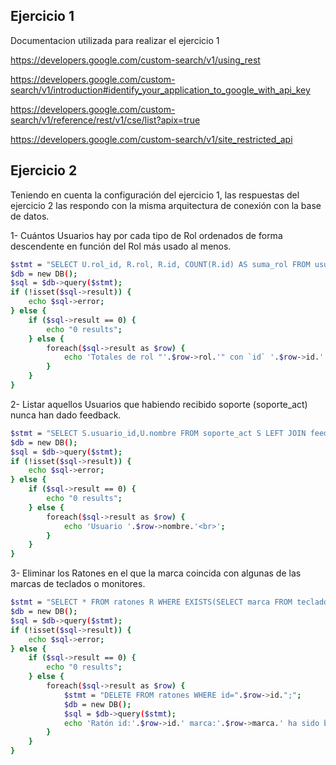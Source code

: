 
## Ejercicio 1
Documentacion utilizada para realizar el ejercicio 1

https://developers.google.com/custom-search/v1/using_rest

https://developers.google.com/custom-search/v1/introduction#identify_your_application_to_google_with_api_key

https://developers.google.com/custom-search/v1/reference/rest/v1/cse/list?apix=true

https://developers.google.com/custom-search/v1/site_restricted_api


## Ejercicio 2
Teniendo en cuenta la configuración del ejercicio 1, las respuestas del ejercicio 2 las respondo con la misma arquitectura de conexión con la base de datos.

1- Cuántos Usuarios hay por cada tipo de Rol ordenados de forma descendente en función del Rol más usado al menos.
```bash
$stmt = "SELECT U.rol_id, R.rol, R.id, COUNT(R.id) AS suma_rol FROM usuarios U LEFT JOIN roles R ON R.id = U.rol_id GROUP BY U.rol_id ORDER BY suma_rol DESC;";
$db = new DB();
$sql = $db->query($stmt);
if (!isset($sql->result)) {
    echo $sql->error;
} else {
    if ($sql->result == 0) {
        echo "0 results";
    } else {
        foreach($sql->result as $row) {
            echo 'Totales de rol "'.$row->rol.'" con `id` '.$row->id.' = '.$row->suma_rol.'<br>';
        }
    }
}
```
2- Listar aquellos Usuarios que habiendo recibido soporte (soporte_act) nunca han dado feedback.
```bash
$stmt = "SELECT S.usuario_id,U.nombre FROM soporte_act S LEFT JOIN feedback F ON F.usuario_id = S.usuario_id LEFT JOIN usuarios U ON U.id = S.usuario_id WHERE F.usuario_id IS NULL";
$db = new DB();
$sql = $db->query($stmt);
if (!isset($sql->result)) {
    echo $sql->error;
} else {
    if ($sql->result == 0) {
        echo "0 results";
    } else {
        foreach($sql->result as $row) {
            echo 'Usuario '.$row->nombre.'<br>';
        }
    }
}
```
3- Eliminar los Ratones en el que la marca coincida con algunas de las marcas de teclados o monitores.
```bash
$stmt = "SELECT * FROM ratones R WHERE EXISTS(SELECT marca FROM teclados WHERE marca=R.marca) OR EXISTS(SELECT marca FROM monitores WHERE marca=R.marca)";
$db = new DB();
$sql = $db->query($stmt);
if (!isset($sql->result)) {
    echo $sql->error;
} else {
    if ($sql->result == 0) {
        echo "0 results";
    } else {
        foreach($sql->result as $row) {
            $stmt = "DELETE FROM ratones WHERE id=".$row->id.";";
            $db = new DB();
            $sql = $db->query($stmt);
            echo 'Ratón id:'.$row->id.' marca:'.$row->marca.' ha sido borrado de la tabla `ratones`<br>';
        }
    }
}
```
